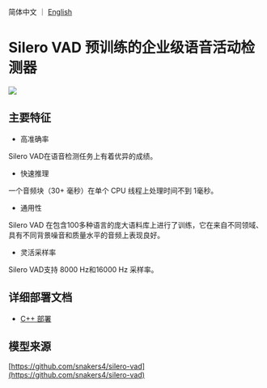 简体中文 ｜ [English](README.md)

# Silero VAD 预训练的企业级语音活动检测器

![](https://user-images.githubusercontent.com/36505480/198026365-8da383e0-5398-4a12-b7f8-22c2c0059512.png)

## 主要特征

* 高准确率

Silero VAD在语音检测任务上有着优异的成绩。

* 快速推理

一个音频块（30+ 毫秒）在单个 CPU 线程上处理时间不到 1毫秒。

* 通用性

Silero VAD 在包含100多种语言的庞大语料库上进行了训练，它在来自不同领域、具有不同背景噪音和质量水平的音频上表现良好。

* 灵活采样率

Silero VAD支持 8000 Hz和16000 Hz 采样率。

## 详细部署文档

- [C++ 部署](cpp)

## 模型来源

[https://github.com/snakers4/silero-vad](https://github.com/snakers4/silero-vad)

